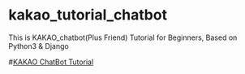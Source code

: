 # kakao_tutorial_chatbot
This is KAKAO_chatbot(Plus Friend) Tutorial for Beginners, Based on Python3 &amp; Django

#[KAKAO ChatBot Tutorial](http://codeac.tistory.com)
